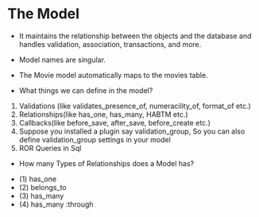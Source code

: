 # The Model
- It maintains the relationship between the objects and the database and handles validation, association, transactions, and more.
- Model names are singular.
- The Movie model automatically maps to the movies table.

- What things we can define in the model?
1. Validations (like validates_presence_of, numeracility_of, format_of etc.)
2. Relationships(like has_one, has_many, HABTM etc.)
3. Callbacks(like before_save, after_save, before_create etc.)
4. Suppose you installed a plugin say validation_group, So you can also define validation_group settings in your model
5. ROR Queries in Sql

- How many Types of Relationships does a Model has?
* (1) has_one
* (2) belongs_to
* (3) has_many
* (4) has_many :through
